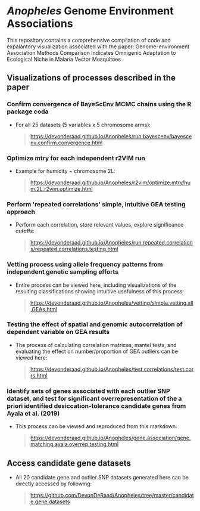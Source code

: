 *Anopheles* Genome Environment Associations 
==================================================================================

This repository contains a comprehensive compilation of code and expalantory visualization associated with the paper: Genome-environment Association Methods Comparison Indicates Omnigenic Adaptation to Ecological Niche in Malaria Vector Mosquitoes

Visualizations of processes described in the paper
------------

### Confirm convergence of BayeScEnv MCMC chains using the R package coda
*   For all 25 datasets (5 variables x 5 chromosome arms):
    > <https://devonderaad.github.io/Anopheles/run.bayescenv/bayescenv.confirm.convergence.html>

### Optimize mtry for each independent r2VIM run
*   Example for humidity ~ chromosome 2L:
    > <https://devonderaad.github.io/Anopheles/r2vim/optimize.mtry/hum.2L.r2vim.optimize.html>

### Perform 'repeated correlations' simple, intuitive GEA testing approach
*   Perform each correlation, store relevant values, explore significance cutoffs:
    > <https://devonderaad.github.io/Anopheles/run.repeated.correlations/repeated.correlations.testing.html>

### Vetting process using allele frequency patterns from independent genetic sampling efforts
*   Entire process can be viewed here, including visualizations of the resulting classifications showing intuitive usefulness of this process:
    > <https://devonderaad.github.io/Anopheles/vetting/simple.vetting.all.GEAs.html>

### Testing the effect of spatial and genomic autocorrelation of dependent variable on GEA results 
*   The process of calculating correlation matrices, mantel tests, and evaluating the effect on number/proportion of GEA outliers can be viewed here:
    > <https://devonderaad.github.io/Anopheles/test.correlations/test.corrs.html>

### Identify sets of genes associated with each outlier SNP dataset, and test for significant overrepresentation of the a priori identified desiccation-tolerance candidate genes from Ayala et al. (2019)

*   This process can be viewed and reproduced from this markdown:
    > <https://devonderaad.github.io/Anopheles/gene.association/gene.matching.ayala.overrep.testing.html>

Access candidate gene datasets
------------
*   All 20 candidate gene and outlier SNP datasets generated here can be directly accessed by following:
    > <https://github.com/DevonDeRaad/Anopheles/tree/master/candidate.gene.datasets>


